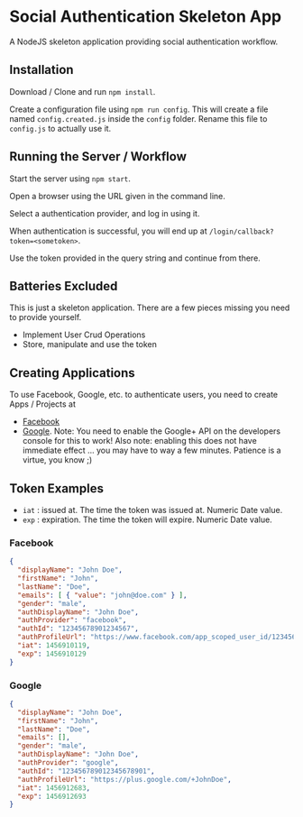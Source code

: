 # Social Authentication Skeleton App

A NodeJS skeleton application providing social authentication workflow.

## Installation

Download / Clone and run `npm install`.

Create a configuration file using `npm run config`. This will create a file named `config.created.js` inside the `config` folder. Rename this file to `config.js` to actually use it.


## Running the Server / Workflow

Start the server using `npm start`.

Open a browser using the URL given in the command line.

Select a authentication provider, and log in using it.

When authentication is successful, you will end up at `/login/callback?token=<sometoken>`.

Use the token provided in the query string and continue from there.


## Batteries Excluded

This is just a skeleton application. There are a few pieces missing you need to provide yourself.

- Implement User Crud Operations
- Store, manipulate and use the token

## Creating Applications

To use Facebook, Google, etc. to authenticate users, you need to create Apps / Projects at

- [Facebook](https://developers.facebook.com/apps)
- [Google](https://console.developers.google.com/project). Note: You need to enable the Google+ API on the developers console for this to work! Also note: enabling this does not have immediate effect ... you may have to way a few minutes. Patience is a virtue, you know ;)


## Token Examples

* `iat` : issued at. The time the token was issued at. Numeric Date value.
* `exp` : expiration. The time the token will expire. Numeric Date value.

### Facebook

```json
{ 
  "displayName": "John Doe", 
  "firstName": "John", 
  "lastName": "Doe", 
  "emails": [ { "value": "john@doe.com" } ], 
  "gender": "male", 
  "authDisplayName": "John Doe", 
  "authProvider": "facebook", 
  "authId": "12345678901234567", 
  "authProfileUrl": "https://www.facebook.com/app_scoped_user_id/12345678901234567/", 
  "iat": 1456910119, 
  "exp": 1456910129 
}
```

### Google

```json
{ 
  "displayName": "John Doe", 
  "firstName": "John", 
  "lastName": "Doe", 
  "emails": [], 
  "gender": "male", 
  "authDisplayName": "John Doe", 
  "authProvider": "google", 
  "authId": "123456789012345678901", 
  "authProfileUrl": "https://plus.google.com/+JohnDoe", 
  "iat": 1456912683, 
  "exp": 1456912693 
}
```

